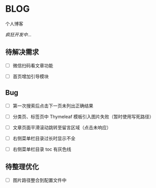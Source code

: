 # BLOG
个人博客

*疯狂开发中...*


## 待解决需求

- [ ] 微信扫码看文章功能
- [ ] 首页增加引导模块


## Bug

- [ ] 第一次搜索后点击下一页未列出正确结果
- [ ] 分类页、标签页中 Thymeleaf 模板引入图片失败（暂时使用写死路径）
- [ ] 文章页面平滑滚动跳转至留言区域（点击未响应）
- [ ] 右侧菜单栏目录过长时显示不全
- [ ] 右侧菜单栏目录 toc 有灰色线


## 待整理优化

- [ ] 图片路径整合到配置文件中